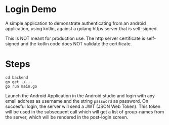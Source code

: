 # Login Demo

A simple application to demonstrate authenticating from an android application, using kotlin, against a golang https server that is self-signed.

This is NOT meant for production use. The http server certificate is self-signed and the kotlin code does NOT validate the certificate.

# Steps
```
cd backend
go get ./...
go run main.go
```
Launch the Android Application in the Android studio and login with any email address as username and the string `password` as password. On succesful login, the server will send a JWT (JSON Web Token). This token will be used in the subsequent call which will get a list of group-names from the server, which will be rendered in the post-login screen.
